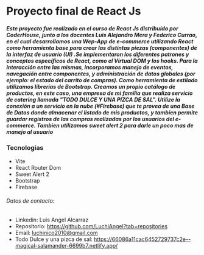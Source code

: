 # Proyecto final de React Js

##### Este proyecto fue realizado en el curso de React Js distribuido por CoderHouse, junto a los docentes Luis Alejandro Mera y Federico Currao, en el cual desarrollamos una Wep-App de e-commerce utilizando React como herramienta base para crear las distintas piezas (componentes) de la interfaz de usuario (UI) .Se implementaron los diferentes patrones y conceptos específicos de React, como el Virtual DOM y los hooks. Para la interacción entre las mismas, incorporamos manejo de eventos, navegación entre componentes, y administración de datos globales (por ejemplo: el estado del carrito de compras). Como herramienta de estilado utilizamos librerías de Bootstrap. Creamos un propio catálogo de productos, en este caso, una empresa de mi familia que realiza servicio de catering llamada "TODO DULCE Y UNA PIZCA DE SAL". Utilize la conexión a un servicio en la nube (#Firebase) que te provea de una Base de Datos donde almacenar el listado de mis productos, y tambien permite guardar registros de las compras realizadas por los usuarios del e-commerce. Tambien utilizamos sweet alert 2 para darle un poco mas de manejo al usuario

### Tecnologias

- Vite
- React Router Dom
- Sweet Alert 2
- Bootstrap
- Firebase

###### Datos de contacto: 

- Linkedin:  Luis Angel Alcarraz
- Repositorio: https://github.com/LuchiAngel?tab=repositories
- Email: luchinico2010@gmail.com
- Todo Dulce y una pizca de sal: https://66086a11cac6452729737c2e--magical-salamander-6699b7.netlify.app/
